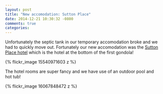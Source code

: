 ```yaml
---
layout: post
title: "New accomodation: Sutton Place"
date: 2014-12-21 10:30:32 -0800
comments: true
categories: 
---
```


Unfortunately the septic tank in our temporary accomodation broke and we had to
quickly move out. Fortunately our new accomodation was the
[Sutton Place hotel](https://www.suttonplace.com) which is the hotel at the bottom
of the first gondola!

{% flickr_image 15540971603 z %}

The hotel rooms are super fancy and we have use of an outdoor pool and hot tub!

{% flickr_image 16067848472 z %}
